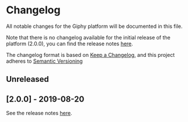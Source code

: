 # Changelog

All notable changes for the Giphy platform will be documented in this file.

Note that there is no changelog available for the initial release of the platform (2.0.0), you can find the release notes [here](https://github.com/xatkit-bot-platform/xatkit-giphy-platform/releases).

The changelog format is based on [Keep a Changelog](https://keepachangelog.com/en/1.0.0/), and this project adheres to [Semantic Versioning](https://semver.org/v2.0.0.html)

## Unreleased



## [2.0.0] - 2019-08-20 

See the release notes [here](https://github.com/xatkit-bot-platform/xatkit-giphy-platform/releases).
